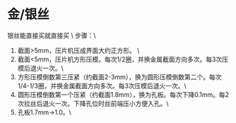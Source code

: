 # 金/银丝
银丝能直接买就直接买 \\
步骤：\
1. 截面>5mm，压片机压成界面大约正方形。 \
2. 截面<5mm，压片机方形压模。每次1/2圈，并换金属截面方向多次。每3次压模后退火一次。\
3. 方形压模倒数第三压紧（约截面2-3mm），换为圆形压模倒数第二个。每次1/4-1/3圈，并换金属截面方向多次。每3次压模后退火一次。\
4. 圆形压模倒数第一个压紧（约截面1.8mm），换为孔板。每次下降0.1mm。每2次拉丝后退火一次。下降孔位时丝前端压小方便入孔。\
5. 孔板1.7mm->1.0。\

